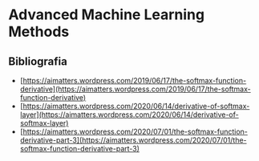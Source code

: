 # Advanced Machine Learning Methods

## Bibliografia

- [https://aimatters.wordpress.com/2019/06/17/the-softmax-function-derivative](https://aimatters.wordpress.com/2019/06/17/the-softmax-function-derivative)
- [https://aimatters.wordpress.com/2020/06/14/derivative-of-softmax-layer](https://aimatters.wordpress.com/2020/06/14/derivative-of-softmax-layer)
- [https://aimatters.wordpress.com/2020/07/01/the-softmax-function-derivative-part-3](https://aimatters.wordpress.com/2020/07/01/the-softmax-function-derivative-part-3)